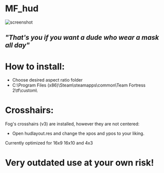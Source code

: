 # MF_hud

![screenshot](https://i.imgur.com/2F067Op.jpg)
## *"That's you if you want a dude who wear a mask all day"*


# How to install: 
* Choose desired aspect ratio folder 
* C:\Program Files (x86)\Steam\steamapps\common\Team Fortress 2\tf\custom\ 

# Crosshairs: 
Fog's crosshairs (v3) are installed, however they are not centered:
* Open hudlayout.res and change the xpos and ypos to your liking.

Currently optimized for 16x9 16x10 and 4x3
# Very outdated use at your own risk!
